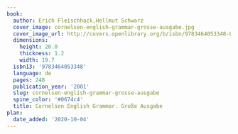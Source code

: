 ```yaml
---
book:
  author: Erich Fleischhack,Hellmut Schwarz
  cover_image: cornelsen-english-grammar-grosse-ausgabe.jpg
  cover_image_url: http://covers.openlibrary.org/b/isbn/9783464053348-L.jpg
  dimensions:
    height: 26.0
    thickness: 1.2
    width: 19.7
  isbn13: '9783464053348'
  language: de
  pages: 248
  publication_year: '2001'
  slug: cornelsen-english-grammar-grosse-ausgabe
  spine_color: '#0674c4'
  title: Cornelsen English Grammar. Große Ausgabe
plan:
  date_added: '2020-10-04'
---
```

